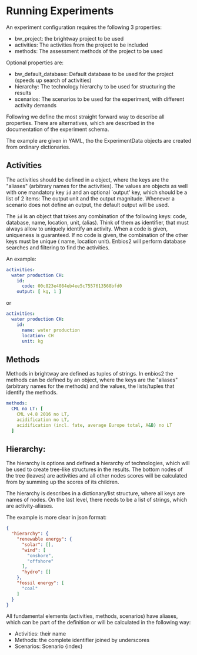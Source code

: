# Running Experiments

An experiment configuration requires the following 3 properties:

- bw_project: the brightway project to be used
- activities: The activities from the project to be included
- methods: The assessment methods of the project to be used

Optional properties are:

- bw_default_database: Default database to be used for the project (speeds up search of activities)
- hierarchy: The technology hierarchy to be used for structuring the results
- scenarios: The scenarios to be used for the experiment, with different activity demands

Following we define the most straight forward way to describe all properties. There are alternatives, which are
described in the documentation of the experiment schema.

The example are given in YAML, tho the ExperimentData objects are created from ordinary dictionaries.

## Activities

The activities should be defined in a object, where the keys are the "aliases" (arbitrary names for the activities).
The values are objects as well with one mandatory key `id` and an optional `output' key, which should be a list of 2
items:
The output unit and the output magnitude. Whenever a scenario does not define an output, the default output will be used.

The `id` is an object that takes any combination of the following keys:
code, database, name, location, unit, (alias). Think of them as identifier, that must always allow to uniquely identify
an activity.
When a code is given, uniqueness is guaranteed. If no code is given, the combination of the other keys must be unique (
name, location unit).
Enbios2 will perform database searches and filtering to find the activities.

An example:

```yaml
activities:
  water production CH:
    id:
      code: 00c823e4084eb4ee5c7557613568bfd0
    output: [ kg, 1 ]
```

or

```yaml
activities:
  water production CH:
    id:
      name: water production
      location: CH
      unit: kg
```

## Methods

Methods in brightway are defined as tuples of strings.
In enbios2 the methods can be defined by an object, where the keys are the "aliases" (arbitrary names for the methods)
and the values, the lists/tuples that identify the methods.

```yaml
methods:
  CML no LT: [
    CML v4.8 2016 no LT,
    acidification no LT,
    acidification (incl. fate, average Europe total, A&B) no LT
  ]
```

## Hierarchy:

The hierarchy is options and defined a hierarchy of technologies, which will be used to create tree-like structures in
the results. The bottom nodes of the tree (leaves) are activities and all other nodes scores will be calculated from
by summing up the scores of its children.

The hierarchy is describes in a dictionary/list structure, where all keys are names of nodes. On the last level, there
needs to be a list of strings, which are activity-aliases.

The example is more clear in json format:
```json
{
  "hierarchy": {
    "renewable energy": {
      "solar": [],
      "wind": [
        "onshore",
        "offshore"
      ],
      "hydro": []
    },
    "fossil energy": [
      "coal"
    ]
  }
}
```



All fundamental elements (activities, methods, scenarios) have aliases, which can be part of the definition or will be
calculated in the following way:

- Activities: their name
- Methods: the complete identifier joined by underscores
- Scenarios: Scenario {index}


